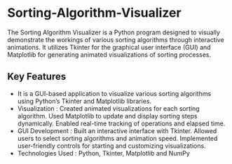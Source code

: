 # Sorting-Algorithm-Visualizer
The Sorting Algorithm Visualizer is a Python program designed to visually demonstrate the workings of various sorting algorithms through interactive animations. It utilizes Tkinter for the graphical user interface (GUI) and Matplotlib for generating animated visualizations of sorting processes.

## Key Features
- It is a GUI-based application to visualize various sorting algorithms using Python’s Tkinter and Matplotlib libraries.
- Visualization : Created animated visualizations for each sorting algorithm. Used Matplotlib to update and display sorting
steps dynamically. Enabled real-time tracking of operations and elapsed time.
- GUI Development : Built an interactive interface with Tkinter. Allowed users to select sorting algorithms and animation
speed. Implemented user-friendly controls for starting and customizing visualizations.
- Technologies Used : Python, Tkinter, Matplotlib and NumPy

